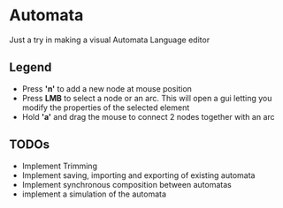 # Automata
Just a try in making a visual Automata Language editor

Legend
------
+ Press **'n'** to add a new node at mouse position
+ Press **LMB** to select a node or an arc. This will open a gui letting you modify the properties of the selected element
+ Hold **'a'** and drag the mouse to connect 2 nodes together with an arc

TODOs
-------
+ Implement Trimming
+ Implement saving, importing and exporting of existing automata
+ Implement synchronous composition between automatas
+ implement a simulation of the automata

